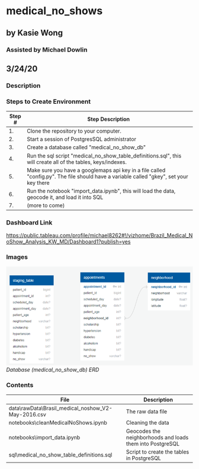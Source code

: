 # medical_no_shows
## by Kasie Wong
### Assisted by Michael Dowlin
## 3/24/20

### Description

### Steps to Create Environment
|Step # |Step Description                                                                                   |
|-------|---------------------------------------------------------------------------------------------------|
|1.     |Clone the repository to your computer.                                                             |
|2.     |Start a session of PostgresSQL administrator                                                       |
|3.     |Create a database called "medical_no_show_db"                                                               |
|4.     |Run the sql script "medical_no_show_table_definitions.sql", this will create all of the tables, keys/indexes.|
|5.     |Make sure you have a googlemaps api key in a file called "config.py".  The file should have a variable called "gkey", set your key there| 
|6.     |Run the notebook "import_data.ipynb", this will load the data, geocode it, and load it into SQL |
|7.     |(more to come)|

### Dashboard Link
https://public.tableau.com/profile/michael8262#!/vizhome/Brazil_Medical_NoShow_Analysis_KW_MD/Dashboard1?publish=yes

### Images
!['ERD Image not available'](images/medical_no_show_db_erd.png)\
*Database (medical_no_show_db) ERD*

### Contents
| File                        | Description                                                                                     |
|-----------------------------|-------------------------------------------------------------------------------------------------|
|data\rawData\Brasil_medical_noshow_V2-May-2016.csv|The raw data file|
|notebooks\cleanMedicalNoShows.ipynb|Cleaning the data|
|notebooks\import_data.ipynb|Geocodes the neighborhoods and loads them into PostgreSQL|
|sql\medical_no_show_table_definitions.sql|Script to create the tables in PostgreSQL|

